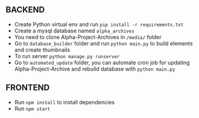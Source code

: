 BACKEND
-------

- Create Python virtual env and run ```pip install -r requirements.txt```
- Create a mysql database named ```alpha_archives```
- You need to clone Alpha-Project-Archives in ```/media/``` folder
- Go to ```database_builder``` folder and run ```python main.py``` to build elements and create thumbnails
- To run server ```python manage.py runserver```
- Go to ```automated_update``` folder, you can automate cron job for updating Alpha-Project-Archive and rebuild database with ```python main.py```

FRONTEND
--------

- Run ```npm install``` to install dependencies
- Run ```npm start```
